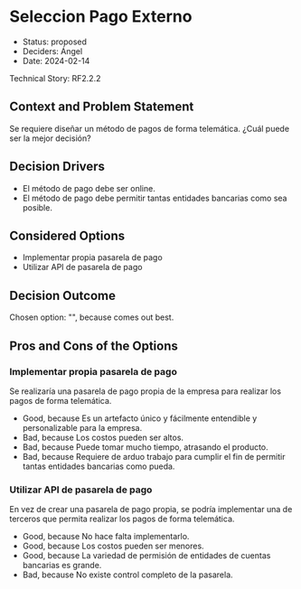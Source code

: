# Seleccion Pago Externo

* Status: proposed
* Deciders: Ángel
* Date: 2024-02-14

Technical Story: RF2.2.2

## Context and Problem Statement

Se requiere diseñar un método de pagos de forma telemática. ¿Cuál puede ser la mejor decisión?

## Decision Drivers

* El método de pago debe ser online.
* El método de pago debe permitir tantas entidades bancarias como sea posible.

## Considered Options

* Implementar propia pasarela de pago
* Utilizar API de pasarela de pago

## Decision Outcome

Chosen option: "", because comes out best.

## Pros and Cons of the Options

### Implementar propia pasarela de pago

Se realizaría una pasarela de pago propia de la empresa para realizar los pagos de forma telemática.

* Good, because Es un artefacto único y fácilmente entendible y personalizable para la empresa.
* Bad, because Los costos pueden ser altos.
* Bad, because Puede tomar mucho tiempo, atrasando el producto.
* Bad, because Requiere de arduo trabajo para cumplir el fin de permitir tantas entidades bancarias como pueda.

### Utilizar API de pasarela de pago

En vez de crear una pasarela de pago propia, se podría implementar una de terceros que permita realizar los pagos de forma telemática.

* Good, because No hace falta implementarlo.
* Good, because Los costos pueden ser menores.
* Good, because La variedad de permisión de entidades de cuentas bancarias es grande.
* Bad, because No existe control completo de la pasarela.
